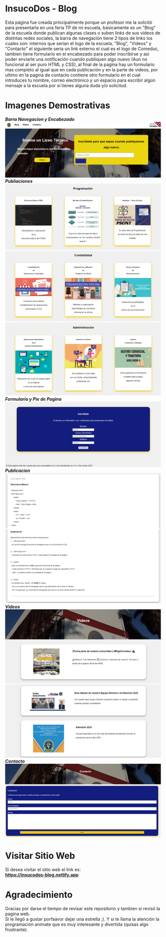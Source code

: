# InsucoDos - Blog
Esta página fue creada principalmente porque un profesor me la solicitó para presentarla en una
feria TP de mi escuela, básicamente es un "Blog" de la escuela donde publican algunas clases
o suben links de sus videos de distintas redes sociales, la barra de navegación tiene 2 tipos de links los cuales son: internos que serian el logo de la escuela, "Blog", "Videos" y "Contacto" el siguiente seria un link externo el cual es el logo de Comeduc, tambien tiene formulario en el encabezado
para poder inscribirse y asi poder enviarle una notificación cuando publiquen algo nuevo (Aun no funcional al ser puro HTML y CSS), al final de la pagina hay un formulario mas completo al igual que en cada publicación y en la parte de videos, por ultimo en la pagina de contacto contiene otro formulario en el cual introduces tu nombre, correo electrónico y un espacio para escribir algún mensaje a la escuela por si tienes alguna duda y/o solicitud.

# Imagenes Demostrativas
***Barra Navegacion y Encabezado***
![Screenshot](imgPresentacion/HeaderWeb.png)
***Publiaciones***
![Screenshot](imgPresentacion/PublicacionesWeb.png)
![Screenshot](imgPresentacion/Publicaciones2Web.png)
![Screenshot](imgPresentacion/Publicaciones3Web.png)
***Formulario y Pie de Pagina***
![Screenshot](imgPresentacion/FormFooterWeb.png)
***Publicacion***
![Screenshot](imgPresentacion/PublicacionWeb.png)
![Screenshot](imgPresentacion/Publicacion2Web.png)
***Videos***
![Screenshot](imgPresentacion/VideosWeb.png)
![Screenshot](imgPresentacion/Videos2Web.png)
***Contacto***
![Screenshot](imgPresentacion/ContactoWeb.png)

# Visitar Sitio Web
Si desea visitar el sitio web el link es:
<br>
**https://insucodos-blog.netlify.app**

# Agradecimiento
Gracias por darse el tiempo de revisar este repositorio y tambien si revisó la pagina web.
<br>
Si le llegó a gustar porfaavor dejar una estrella ;).
Y si te llama la atención la programación animate que es muy interesante y divertida (quisas algo frustrante).

